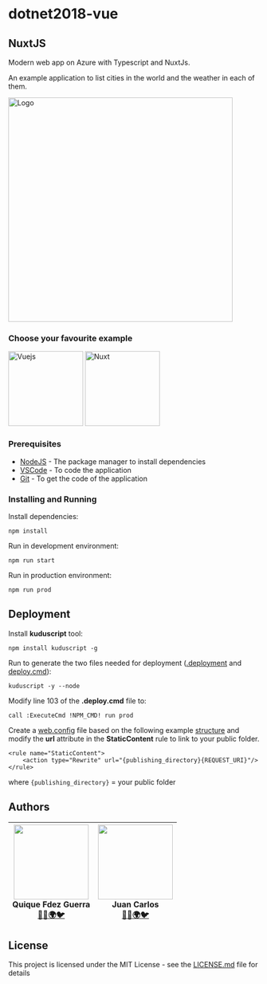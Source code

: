 # dotnet2018-vue
## NuxtJS

Modern web app on Azure with Typescript and NuxtJs.

An example application to list cities in the world and the weather in each of them.

<img src="https://i.imgur.com/R73jNq9.png" width="450" title="Logo">

### Choose your favourite example
[<img src="https://raw.githubusercontent.com/CKGrafico/Frontend-Boilerplates/gh-pages/resources/techs/vue.png" width="150" title="Vuejs">](https://github.com/PlainConcepts/dotnet2018-vue/tree/vuejs)
[<img src="https://raw.githubusercontent.com/CKGrafico/Frontend-Boilerplates/gh-pages/resources/techs/nuxt.png" width="150" title="Nuxt">](https://github.com/PlainConcepts/dotnet2018-vue/tree/nuxtjs)

### Prerequisites

* [NodeJS](https://nodejs.org/es/) - The package manager to install dependencies
* [VSCode](https://code.visualstudio.com/Download) - To code the application
* [Git](https://git-scm.com/) - To get the code of the application

### Installing and Running

Install dependencies:

```
npm install
```

Run in development environment:

```
npm run start
```

Run in production environment:

```
npm run prod
```

## Deployment

Install **kuduscript** tool:

```
npm install kuduscript -g
```

Run to generate the two files needed for deployment ([.deployment](.deployment) and [deploy.cmd](deploy.cmd)):

```
kuduscript -y --node
```

Modify line 103 of the **.deploy.cmd** file to:

`call :ExecuteCmd !NPM_CMD! run prod`

Create a [web.config](web.config) file based on the following example [structure](https://github.com/projectkudu/kudu/wiki/Using-a-custom-web.config-for-Node-apps) and modify the **url** attribute in the **StaticContent** rule to link to your public folder.

```
<rule name="StaticContent">
    <action type="Rewrite" url="{publishing_directory}{REQUEST_URI}"/>
</rule>
```

where `{publishing_directory}` = your public folder

## Authors


| <img src="https://i.imgur.com/CcJ7vXL.jpg" width="150"><br>**Quique Fdez Guerra**<br>[👨‍💻](https://github.com/CKGrafico)[🌍](http://ckgrafico.com)[🐦](https://twitter.com/CKGrafico) | <img src="https://i.imgur.com/W8Ks7Ss.jpg" width="150"><br>**Juan Carlos**<br>[👨‍💻](https://github.com/jcarloslr10)[🌍](http://plainconcepts.com)[🐦](https://twitter.com/jcarloslr10)
| :---: | :---: |

## License

This project is licensed under the MIT License - see the [LICENSE.md](LICENSE) file for details